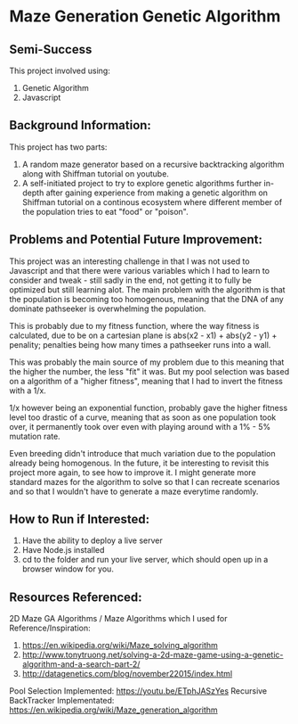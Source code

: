 # Maze Generation Genetic Algorithm

## Semi-Success
This project involved using: 
1. Genetic Algorithm
2. Javascript

## Background Information:
This project has two parts:
1. A random maze generator based on a recursive backtracking algorithm along with Shiffman tutorial on youtube.
2. A self-initiated project to try to explore genetic algorithms further in-depth after gaining experience from making a genetic algorithm on Shiffman tutorial on a continous ecosystem where different member of the population tries to eat "food" or "poison". 

## Problems and Potential Future Improvement:

This project was an interesting challenge in that I was not used to Javascript and that there were various variables which I had to learn to consider and tweak - still sadly in the end, not getting it to fully be optimized but still learning alot. The main problem with the algorithm is that the population is becoming too homogenous, meaning that the DNA of any dominate pathseeker is overwhelming the population. 

This is probably due to my fitness function, where the way fitness is calculated, due to be on a cartesian plane is abs(x2 - x1) + abs(y2 - y1) + penality; penalties being how many times a pathseeker runs into a wall. 

This was probably the main source of my problem due to this meaning that the higher the number, the less "fit" it was. But my pool selection was based on a algorithm of a "higher fitness", meaning that I had to invert the fitness with a 1/x. 

1/x however being an exponential function, probably gave the higher fitness level too drastic of a curve, meaning that as soon as one population took over, it permanently took over even with playing around with a 1% - 5% mutation rate. 

Even breeding didn't introduce that much variation due to the population already being homogenous. In the future, it be interesting to revisit this project more again, to see how to improve it. I might generate more standard mazes for the algorithm to solve so that I can recreate scenarios and so that I wouldn't have to generate a maze everytime randomly. 

## How to Run if Interested:
1. Have the ability to deploy a live server
2. Have Node.js installed
3. cd to the folder and run your live server, which should open up in a browser window for you.


## Resources Referenced:

2D Maze GA Algorithms / Maze Algorithms which I used for Reference/Inspiration: 
1. https://en.wikipedia.org/wiki/Maze_solving_algorithm
2. http://www.tonytruong.net/solving-a-2d-maze-game-using-a-genetic-algorithm-and-a-search-part-2/
3. http://datagenetics.com/blog/november22015/index.html

Pool Selection Implemented: https://youtu.be/ETphJASzYes
Recursive BackTracker Implementated: https://en.wikipedia.org/wiki/Maze_generation_algorithm

